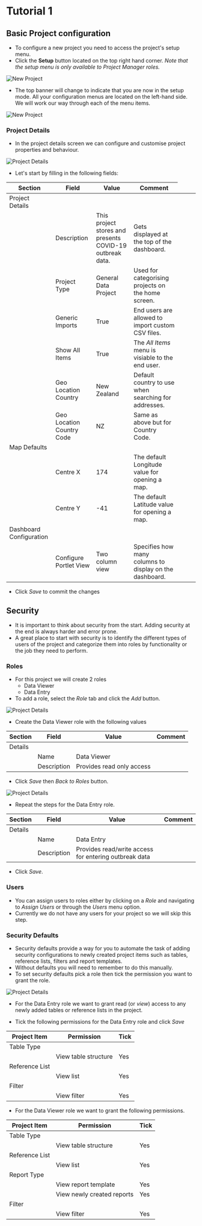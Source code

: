 # Tutorial 1

## Basic Project configuration


- To configure a new project you need to access the project's setup menu. 
- Click the **Setup** button located on the top right hand corner. *Note that the setup menu is only available to Project Manager roles.*

![New Project](assets/Config_Project_Setup.png)

- The top banner will change to indicate that you are now in the setup mode. All your configuration menus are located on the left-hand side. We will work our way through each of the menu items.

![New Project](assets/Config_Project_Setup_Menus.png)

### Project Details
- In the project details screen we can configure and customise project properties and behaviour.

![Project Details](assets/Config_Project_Setup_Details.png)

- Let's start by filling in the following fields:

| Section | Field  | Value | Comment |
| ------------- | ------------- | ------------- | ------------- |
| Project Details <td colspan=4>|
|| Description | This project stores and presents COVID-19 outbreak data. | Gets displayed at the top of the dashboard.|
|| Project Type | General Data Project | Used for categorising projects on the home screen.|
|| Generic Imports | True | End users are allowed to import custom CSV files.|
|| Show All Items | True | The *All Items* menu is visiable to the end user.|
|| Geo Location Country | New Zealand| Default country to use when searching for addresses. |
|| Geo Location Country Code| NZ| Same as above but for Country Code. |
| Map Defaults |
|| Centre X | 174 | The default Longitude value for opening a map. |
|| Centre Y | -41 | The default Latitude value for opening a map. |
| Dashboard Configuration |
|| Configure Portlet View | Two column view | Specifies how many columns to display on the dashboard. |

- Click *Save* to commit the changes

## Security
- It is important to think about security from the start. Adding security at the end is always harder and error prone.
- A great place to start with security is to identify the different types of users of the project and categorize them into roles by functionality or the job they need to perform.

### Roles
- For this project we will create 2 roles
  - Data Viewer
  - Data Entry
- To add a role, select the *Role* tab and click the *Add* button.

![Project Details](assets/Config_Project_Setup_Add_Roles.png)

- Create the Data Viewer role with the following values

| Section | Field  | Value | Comment |
| ------------- | ------------- | ------------- | ------------- |
| Details |
|| Name | Data Viewer | |
|| Description | Provides read only access | |

- Click *Save* then *Back to Roles* button. 

![Project Details](assets/Config_Project_Setup_Save_Role.png)

- Repeat the steps for the Data Entry role.

| Section | Field  | Value | Comment |
| ------------- | ------------- | ------------- | ------------- |
| Details |
|| Name | Data Entry | |
|| Description | Provides read/write access for entering outbreak data | |

- Click *Save*. 

### Users
- You can assign users to roles either by clicking on a *Role* and navigating to *Assign Users* or through the *Users* menu option. 
- Currently we do not have any users for your project so we will skip this step.

### Security Defaults
- Security defaults provide a way for you to automate the task of adding security configurations to newly created project items such as tables, reference lists, filters and report templates.
- Without defaults you will need to remember to do this manually.
- To set security defaults pick a role then tick the permission you want to grant the role.

![Project Details](assets/Config_Project_Setup_Security_Defaults.png)

- For the Data Entry role we want to grant read (or *view*) access to any newly added tables or reference lists in the project.

- Tick the following permissions for the Data Entry role and click *Save*

| Project Item | Permission  | Tick |
| ------------- | ------------- | ------------- |
| Table Type |
|| View table structure | Yes | 
| Reference List |
|| View list | Yes | 
| Filter |
|| View filter | Yes | 

- For the Data Viewer role we want to grant the following permissions.

| Project Item | Permission  | Tick |
| ------------- | ------------- | ------------- |
| Table Type |
|| View table structure | Yes | 
| Reference List |
|| View list | Yes | 
| Report Type |
|| View report template | Yes |
|| View newly created reports | Yes |
| Filter |
|| View filter | Yes | 